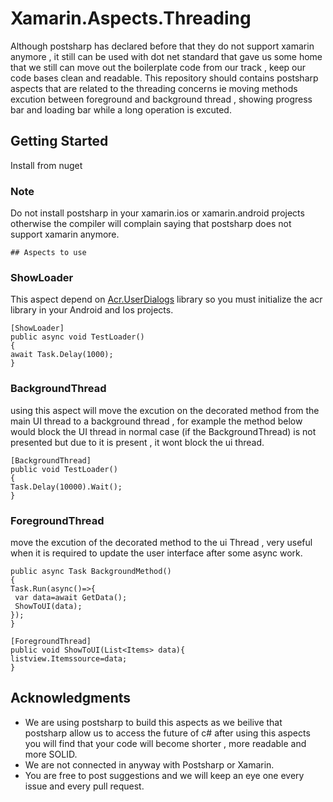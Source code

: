 # Xamarin.Aspects.Threading
Although  postsharp has declared before that they do not support xamarin anymore , it still can be used with dot net standard that gave us some home that we still can move out the boilerplate code from our track , keep our code bases clean and readable. 
This repository should contains postsharp aspects that are related to the threading concerns ie moving methods excution between foreground and background thread , showing progress bar and loading bar while a long operation is excuted.


## Getting Started
Install from nuget 


### Note

Do not install postsharp in your xamarin.ios or xamarin.android projects otherwise the compiler will complain saying that postsharp does not support xamarin anymore.

```
## Aspects to use
```
### ShowLoader
This aspect depend on [Acr.UserDialogs](https://github.com/aritchie/userdialogs) library so you must initialize the acr library in your Android and Ios projects.

    [ShowLoader]
    public async void TestLoader()
    {
    await Task.Delay(1000);
    }
    
### BackgroundThread
using this aspect will move the excution on the decorated method from the main UI thread to a background thread , for example the method below would block the UI thread in normal case (if the BackgroundThread) is not presented but due to it is present , it wont block the ui thread. 
    
    [BackgroundThread]
    public void TestLoader()
    {
    Task.Delay(10000).Wait();
    }
    
### ForegroundThread
move the excution of the decorated method to the ui Thread , very useful when it is required to update the user interface after some async work.

    public async Task BackgroundMethod()
    {
    Task.Run(async()=>{
     var data=await GetData();
     ShowToUI(data);
    });
    }
    
    [ForegroundThread]
    public void ShowToUI(List<Items> data){
    listview.Itemssource=data;
    }
    
## Acknowledgments

* We are using postsharp to build this aspects as we beilive that postsharp allow us to access the future of c# after using this aspects you will find that your code will become shorter , more readable and more SOLID.
* We are not connected in anyway with Postsharp or Xamarin. 
* You are free to post suggestions and we will keep an eye one every issue and every pull request.

